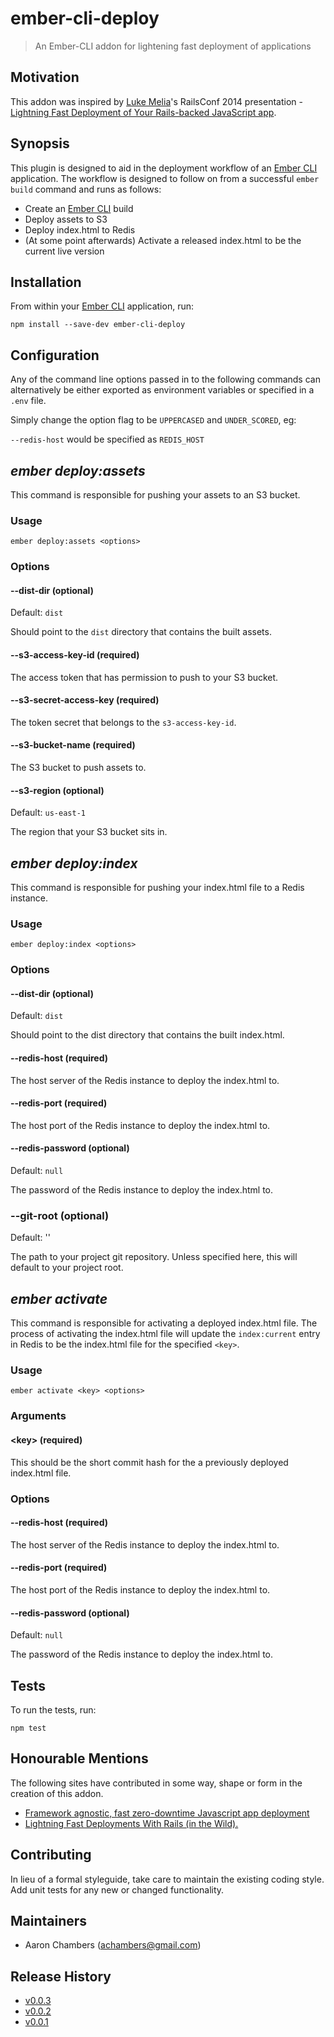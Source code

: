 # ember-cli-deploy

> An Ember-CLI addon for lightening fast deployment of applications

## Motivation

This addon was inspired by [Luke Melia][1]'s RailsConf 2014 presentation - [Lightning Fast Deployment of Your Rails-backed JavaScript app][2].

## Synopsis

This plugin is designed to aid in the deployment workflow of an [Ember CLI][5] application. The workflow is designed to follow on from a successful `ember build` command and runs as follows:

- Create an [Ember CLI][5] build
- Deploy assets to S3
- Deploy index.html to Redis
- (At some point afterwards) Activate a released index.html to be the current live version

## Installation

From within your [Ember CLI][5] application, run:

```shell
npm install --save-dev ember-cli-deploy
```

## Configuration

Any of the command line options passed in to the following commands can alternatively be either exported as environment variables or specified in a `.env` file.

Simply change the option flag to be `UPPERCASED` and `UNDER_SCORED`, eg:

`--redis-host` would be specified as `REDIS_HOST`

## *ember deploy:assets*

This command is responsible for pushing your assets to an S3 bucket.

### Usage

```shell
ember deploy:assets <options>
```

### Options

#### --dist-dir (optional)
Default: `dist`

Should point to the `dist` directory that contains the built assets.

#### --s3-access-key-id (required)

The access token that has permission to push to your S3 bucket.

#### --s3-secret-access-key (required)

The token secret that belongs to the `s3-access-key-id`.

#### --s3-bucket-name (required)

The S3 bucket to push assets to.

#### --s3-region (optional)
Default: `us-east-1`

The region that your S3 bucket sits in.

## *ember deploy:index*

This command is responsible for pushing your index.html file to a Redis instance.

### Usage

```shell
ember deploy:index <options>
```

### Options

#### --dist-dir (optional)
Default: `dist`

Should point to the dist directory that contains the built index.html.

#### --redis-host (required)

The host server of the Redis instance to deploy the index.html to.

#### --redis-port (required)

The host port of the Redis instance to deploy the index.html to.

#### --redis-password (optional)
Default: `null`

The password of the Redis instance to deploy the index.html to.

### --git-root (optional)
Default: ''

The path to your project git repository. Unless specified here, this will default to your project root.

## *ember activate*

This command is responsible for activating a deployed index.html file.  The process of activating the index.html file will update the `index:current` entry in Redis to be the index.html file for the specified `<key>`.

### Usage

```shell
ember activate <key> <options>
```

### Arguments

#### \<key\> (required)

This should be the short commit hash for the a previously deployed index.html file.

### Options

#### --redis-host (required)

The host server of the Redis instance to deploy the index.html to.

#### --redis-port (required)

The host port of the Redis instance to deploy the index.html to.

#### --redis-password (optional)
Default: `null`

The password of the Redis instance to deploy the index.html to.

## Tests

To run the tests, run:

```shell
npm test
```

## Honourable Mentions

The following sites have contributed in some way, shape or form in the creation of this addon.

- [Framework agnostic, fast zero-downtime Javascript app deployment][3]
- [Lightning Fast Deployments With Rails (in the Wild).][4]

## Contributing
In lieu of a formal styleguide, take care to maintain the existing coding style. Add unit tests for any new or changed functionality.

## Maintainers

- Aaron Chambers (achambers@gmail.com)

## Release History
- [v0.0.3][8]
- [v0.0.2][7]
- [v0.0.1][6]

[1]: http://www.lukemelia.com "Luke Melia"
[2]: http://www.confreaks.com/videos/3324-railsconf-lightning-fast-deployment-of-your-rails-backed-javascript-app "Lightning Fast Deployment of Your Rails-backed JavaScript app"
[3]: https://medium.com/@feifanw/framework-agnostic-fast-zero-downtime-javascript-app-deployment-df40cf105622 "Framework agnostic, fast zero-downtime Javascript app deployment"
[4]: http://blog.abuiles.com/blog/2014/07/08/lightning-fast-deployments-with-rails/ "Lightning Fast Deployments With Rails (in the Wild)."
[5]: http://ember-cli.com "Ember CLI"
[6]: https://github.com/achambers/ember-cli-deploy/releases/tag/v0.0.1 "Release v0.0.1"
[7]: https://github.com/achambers/ember-cli-deploy/releases/tag/v0.0.2 "Release v0.0.2"
[8]: https://github.com/achambers/ember-cli-deploy/releases/tag/v0.0.3 "Release v0.0.3"
